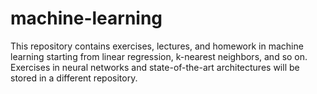 # machine-learning
This repository contains exercises, lectures, and homework in machine learning starting from linear regression, k-nearest neighbors, and so on. Exercises in neural networks and state-of-the-art architectures will be stored in a different repository.